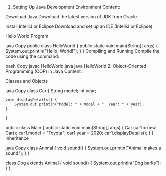 
1. Setting Up Java Development Environment
Content:

Download Java
Download the latest version of JDK from Oracle.

Install IntelliJ or Eclipse
Download and set up an IDE (IntelliJ or Eclipse).

Hello World Program

java
Copy
public class HelloWorld {
    public static void main(String[] args) {
        System.out.println("Hello, World!");
    }
}
Compiling and Running
Compile the code using the command:

bash
Copy
javac HelloWorld.java
java HelloWorld
2. Object-Oriented Programming (OOP) in Java
Content:

Classes and Objects

java
Copy
class Car {
    String model;
    int year;

    void displayDetails() {
        System.out.println("Model: " + model + ", Year: " + year);
    }
}

public class Main {
    public static void main(String[] args) {
        Car car1 = new Car();
        car1.model = "Toyota";
        car1.year = 2020;
        car1.displayDetails();
    }
}
Inheritance

java
Copy
class Animal {
    void sound() {
        System.out.println("Animal makes a sound");
    }
}

class Dog extends Animal {
    void sound() {
        System.out.println("Dog barks");
    }
}
